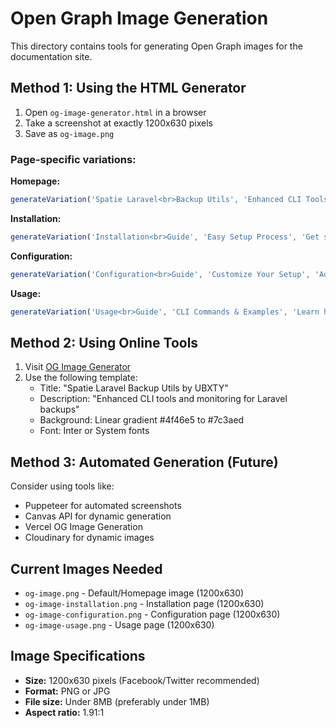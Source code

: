 # Open Graph Image Generation

This directory contains tools for generating Open Graph images for the documentation site.

## Method 1: Using the HTML Generator

1. Open `og-image-generator.html` in a browser
2. Take a screenshot at exactly 1200x630 pixels
3. Save as `og-image.png`

### Page-specific variations:

**Homepage:**
```javascript
generateVariation('Spatie Laravel<br>Backup Utils', 'Enhanced CLI Tools & Monitoring', 'Professional backup management extensions for Laravel applications');
```

**Installation:**
```javascript
generateVariation('Installation<br>Guide', 'Easy Setup Process', 'Get started with Spatie Laravel Backup Utils in minutes');
```

**Configuration:**
```javascript
generateVariation('Configuration<br>Guide', 'Customize Your Setup', 'Advanced configuration options for backup management');
```

**Usage:**
```javascript
generateVariation('Usage<br>Guide', 'CLI Commands & Examples', 'Learn how to use backup utilities effectively');
```

## Method 2: Using Online Tools

1. Visit [OG Image Generator](https://og-playground.vercel.app/)
2. Use the following template:
   - Title: "Spatie Laravel Backup Utils by UBXTY"
   - Description: "Enhanced CLI tools and monitoring for Laravel backups"
   - Background: Linear gradient #4f46e5 to #7c3aed
   - Font: Inter or System fonts

## Method 3: Automated Generation (Future)

Consider using tools like:
- Puppeteer for automated screenshots
- Canvas API for dynamic generation
- Vercel OG Image Generation
- Cloudinary for dynamic images

## Current Images Needed

- `og-image.png` - Default/Homepage image (1200x630)
- `og-image-installation.png` - Installation page (1200x630)
- `og-image-configuration.png` - Configuration page (1200x630)
- `og-image-usage.png` - Usage page (1200x630)

## Image Specifications

- **Size:** 1200x630 pixels (Facebook/Twitter recommended)
- **Format:** PNG or JPG
- **File size:** Under 8MB (preferably under 1MB)
- **Aspect ratio:** 1.91:1 